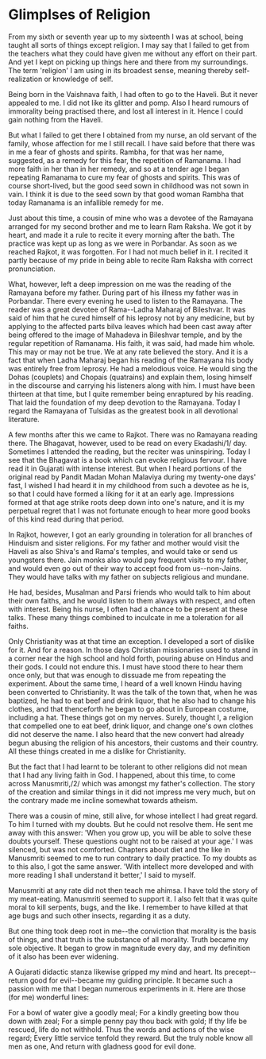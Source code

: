 # Glimplses of Religion 
From my sixth or seventh year up to my sixteenth I was at school, being taught all sorts of things except religion. I may say that I failed to get from the teachers what they could have given me without any effort on their part. And yet I kept on picking up things here and there from my surroundings. The term 'religion' I am using in its broadest sense, meaning thereby self-realization or knowledge of self.

Being born in the Vaishnava faith, I had often to go to the Haveli. But it never appealed to me. I did not like its glitter and pomp. Also I heard rumours of immorality being practised there, and lost all interest in it. Hence I could gain nothing from the Haveli.

But what I failed to get there I obtained from my nurse, an old servant of the family, whose affection for me I still recall. I have said before that there was in me a fear of ghosts and spirits. Rambha, for that was her name, suggested, as a remedy for this fear, the repetition of Ramanama. I had more faith in her than in her remedy, and so at a tender age I began repeating Ramanama to cure my fear of ghosts and spirits. This was of course short-lived, but the good seed sown in childhood was not sown in vain. I think it is due to the seed sown by that good woman Rambha that today Ramanama is an infallible remedy for me.

Just about this time, a cousin of mine who was a devotee of the Ramayana arranged for my second brother and me to learn Ram Raksha. We got it by heart, and made it a rule to recite it every morning after the bath. The practice was kept up as long as we were in Porbandar. As soon as we reached Rajkot, it was forgotten. For I had not much belief in it. I recited it partly because of my pride in being able to recite Ram Raksha with correct pronunciation.

What, however, left a deep impression on me was the reading of the Ramayana before my father. During part of his illness my father was in Porbandar. There every evening he used to listen to the Ramayana. The reader was a great devotee of Rama--Ladha Maharaj of Bileshvar. It was said of him that he cured himself of his leprosy not by any medicine, but by applying to the affected parts bilva leaves which had been cast away after being offered to the image of Mahadeva in Bileshvar temple, and by the regular repetition of Ramanama. His faith, it was said, had made him whole. This may or may not be true. We at any rate believed the story. And it is a fact that when Ladha Maharaj began his reading of the Ramayana his body was entirely free from leprosy. He had a melodious voice. He would sing the Dohas (couplets) and Chopais (quatrains) and explain them, losing himself in the discourse and carrying his listeners along with him. I must have been thirteen at that time, but I quite remember being enraptured by his reading. That laid the foundation of my deep devotion to the Ramayana. Today I regard the Ramayana of Tulsidas as the greatest book in all devotional literature.

A few months after this we came to Rajkot. There was no Ramayana reading there. The Bhagavat, however, used to be read on every Ekadashi/1/ day. Sometimes I attended the reading, but the reciter was uninspiring. Today I see that the Bhagavat is a book which can evoke religious fervour. I have read it in Gujarati with intense interest. But when I heard portions of the original read by Pandit Madan Mohan Malaviya during my twenty-one days' fast, I wished I had heard it in my childhood from such a devotee as he is, so that I could have formed a liking for it at an early age. Impressions formed at that age strike roots deep down into one's nature, and it is my perpetual regret that I was not fortunate enough to hear more good books of this kind read during that period.

In Rajkot, however, I got an early grounding in toleration for all branches of Hinduism and sister religions. For my father and mother would visit the Haveli as also Shiva's and Rama's temples, and would take or send us youngsters there. Jain monks also would pay frequent visits to my father, and would even go out of their way to accept food from us--non-Jains. They would have talks with my father on subjects religious and mundane.

He had, besides, Musalman and Parsi friends who would talk to him about their own faiths, and he would listen to them always with respect, and often with interest. Being his nurse, I often had a chance to be present at these talks. These many things combined to inculcate in me a toleration for all faiths.

Only Christianity was at that time an exception. I developed a sort of dislike for it. And for a reason. In those days Christian missionaries used to stand in a corner near the high school and hold forth, pouring abuse on Hindus and their gods. I could not endure this. I must have stood there to hear them once only, but that was enough to dissuade me from repeating the experiment. About the same time, I heard of a well known Hindu having been converted to Christianity. It was the talk of the town that, when he was baptized, he had to eat beef and drink liquor, that he also had to change his clothes, and that thenceforth he began to go about in European costume, including a hat. These things got on my nerves. Surely, thought I, a religion that compelled one to eat beef, drink liquor, and change one's own clothes did not deserve the name. I also heard that the new convert had already begun abusing the religion of his ancestors, their customs and their country. All these things created in me a dislike for Christianity.

But the fact that I had learnt to be tolerant to other religions did not mean that I had any living faith in God. I happened, about this time, to come across Manusmriti,/2/ which was amongst my father's collection. The story of the creation and similar things in it did not impress me very much, but on the contrary made me incline somewhat towards atheism.

There was a cousin of mine, still alive, for whose intellect I had great regard. To him I turned with my doubts. But he could not resolve them. He sent me away with this answer: 'When you grow up, you will be able to solve these doubts yourself. These questions ought not to be raised at your age.' I was silenced, but was not comforted. Chapters about diet and the like in Manusmriti seemed to me to run contrary to daily practice. To my doubts as to this also, I got the same answer. 'With intellect more developed and with more reading I shall understand it better,' I said to myself.

Manusmriti at any rate did not then teach me ahimsa. I have told the story of my meat-eating. Manusmriti seemed to support it. I also felt that it was quite moral to kill serpents, bugs, and the like. I remember to have killed at that age bugs and such other insects, regarding it as a duty.

But one thing took deep root in me--the conviction that morality is the basis of things, and that truth is the substance of all morality. Truth became my sole objective. It began to grow in magnitude every day, and my definition of it also has been ever widening.

A Gujarati didactic stanza likewise gripped my mind and heart. Its precept--return good for evil--became my guiding principle. It became such a passion with me that I began numerous experiments in it. Here are those (for me) wonderful lines:

For a bowl of water give a goodly meal; 
For a kindly greeting bow thou down with zeal; 
For a simple penny pay thou back with gold; 
If thy life be rescued, life do not withhold. 
Thus the words and actions of the wise regard; 
Every little service tenfold they reward. 
But the truly noble know all men as one, 
And return with gladness good for evil done.



[^1]: Eleventh day of the bright and the dark half of a lunar month.

[^2]: Laws of Manu, a Hindu law-giver. They have the sanction of religion.
